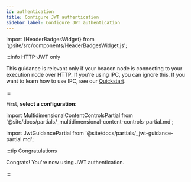 ```yaml
---
id: authentication
title: Configure JWT authentication
sidebar_label: Configure JWT authentication
---
```


import {HeaderBadgesWidget} from '@site/src/components/HeaderBadgesWidget.js';

<HeaderBadgesWidget />

:::info HTTP-JWT only

This guidance is relevant only if your beacon node is connecting to your execution node over HTTP. If you're using IPC, you can ignore this. If you want to learn how to use IPC, see our [Quickstart](../install/install-with-script.md).

:::

First, <strong>select a configuration</strong>:

<div className='jwt-guide'>

import MultidimensionalContentControlsPartial from '@site/docs/partials/_multidimensional-content-controls-partial.md';

<MultidimensionalContentControlsPartial />

<div className='hide-tabs'>

import JwtGuidancePartial from '@site/docs/partials/_jwt-guidance-partial.md';

<JwtGuidancePartial />

</div>

</div>


:::tip Congratulations

Congrats! You're now using JWT authentication.

:::

